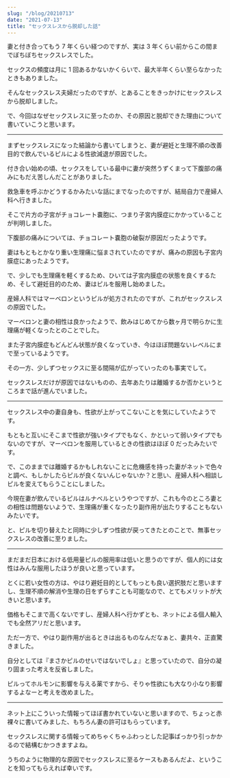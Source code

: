 ```yaml
---
slug: "/blog/20210713"
date: "2021-07-13"
title: "セックスレスから脱却した話"
---
```


妻と付き合ってもう 7 年くらい経つのですが、実は 3 年くらい前からこの間までぼちぼちセックスレスでした。

セックスの頻度は月に 1 回あるかないかくらいで、最大半年くらい至らなかったときもありました。

そんなセックスレス夫婦だったのですが、とあることをきっかけにセックスレスから脱却しました。

で、今回はなぜセックスレスに至ったのか、その原因と脱却できた理由について書いていこうと思います。

---

まずセックスレスになった結論から書いてしまうと、妻が避妊と生理不順の改善目的で飲んでいるピルによる性欲減退が原因でした。

付き合い始めの頃、セックスをしている最中に妻が突然うずくまって下腹部の痛みにもだえ苦しんだことがありました。

救急車を呼ぶかどうするかみたいな話にまでなったのですが、結局自力で産婦人科へ行きました。

そこで片方の子宮がチョコレート嚢胞に、つまり子宮内膜症にかかっていることが判明しました。

下腹部の痛みについては、チョコレート嚢胞の破裂が原因だったようです。

妻はもともとかなり重い生理痛に悩まされていたのですが、痛みの原因も子宮内膜症にあったようです。

で、少しでも生理痛を軽くするため、ひいては子宮内膜症の状態を良くするため、そして避妊目的のため、妻はピルを服用し始めました。

産婦人科ではマーベロンというピルが処方されたのですが、これがセックスレスの原因でした。

マーベロンと妻の相性は良かったようで、飲みはじめてから数ヶ月で明らかに生理痛が軽くなったとのことでした。

また子宮内膜症もどんどん状態が良くなっていき、今はほぼ問題ないレベルにまで至っているようです。

その一方、少しずつセックスに至る間隔が広がっていったのも事実でして。

セックスレスだけが原因ではないものの、去年あたりは離婚するか否かというところまで話が進んでいました。

---

セックスレス中の妻自身も、性欲が上がってこないことを気にしていたようです。

もともと互いにそこまで性欲が強いタイプでもなく、かといって弱いタイプでもないのですが、マーベロンを服用しているときの性欲はほぼ 0 だったみたいです。

で、このままでは離婚するかもしれないことに危機感を持った妻がネットで色々と調べ、もしかしたらピルが良くないんじゃないか？と思い、産婦人科へ相談しピルを変えてもらうことにしました。

今現在妻が飲んでいるピルはルナベルというやつですが、これも今のところ妻との相性は問題ないようで、生理痛が重くなったり副作用が出たりすることもないみたいです。

と、ピルを切り替えたと同時に少しずつ性欲が戻ってきたとのことで、無事セックスレスの改善に至りました。

---

まだまだ日本における低用量ピルの服用率は低いと思うのですが、個人的には女性はみんな服用したほうが良いと思っています。

とくに若い女性の方は、やはり避妊目的としてもっとも良い選択肢だと思いますし、生理不順の解消や生理の日をずらすことも可能なので、とてもメリットが大きいと思います。

価格もそこまで高くないですし、産婦人科へ行かずとも、ネットによる個人輸入でも全然アリだと思います。

ただ一方で、やはり副作用が出るときは出るものなんだなぁと、妻共々、正直驚きました。

自分としては『まさかピルのせいではないでしょ』と思っていたので、自分の凝り固まった考えを反省しました。

ピルってホルモンに影響を与える薬ですから、そりゃ性欲にも大なり小なり影響するよなーと考えを改めました。

---

ネット上にこういった情報ってほぼ書かれていないと思いますので、ちょっと赤裸々に書いてみました、もちろん妻の許可はもらっています。

セックスレスに関する情報ってめちゃくちゃふわっとした記事ばっかり引っかかるので結構むかつきますよね。

うちのように物理的な原因でセックスレスに至るケースもあるんだよ、ということを知ってもらえれば幸いです。
